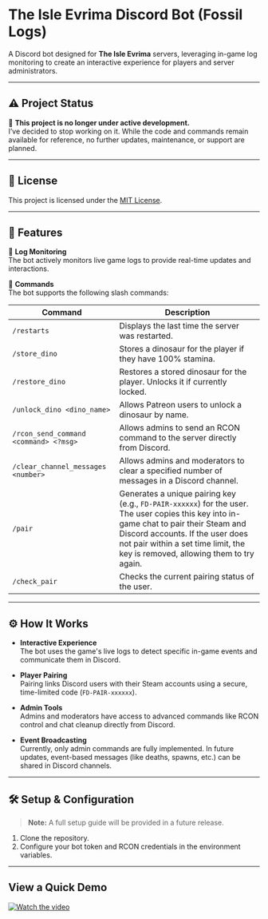 # The Isle Evrima Discord Bot (Fossil Logs)

A Discord bot designed for **The Isle Evrima** servers, leveraging in-game log monitoring to create an interactive experience for players and server administrators.

---

## ⚠️ Project Status

🚫 **This project is no longer under active development.**  
I’ve decided to stop working on it. While the code and commands remain available for reference, no further updates, maintenance, or support are planned.

---

## 📄 License

This project is licensed under the [MIT License](LICENSE).

---

## 🚀 Features

🔹 **Log Monitoring**  
The bot actively monitors live game logs to provide real-time updates and interactions.

🔹 **Commands**  
The bot supports the following slash commands:

| Command                                 | Description                                                                                                         |
| --------------------------------------- | ------------------------------------------------------------------------------------------------------------------- |
| `/restarts`                             | Displays the last time the server was restarted.                                                                    |
| `/store_dino`                           | Stores a dinosaur for the player if they have 100% stamina.                                                         |
| `/restore_dino`                         | Restores a stored dinosaur for the player. Unlocks it if currently locked.                                          |
| `/unlock_dino <dino_name>`              | Allows Patreon users to unlock a dinosaur by name.                                                                  |
| `/rcon_send_command <command> <?msg>`   | Allows admins to send an RCON command to the server directly from Discord.                                          |
| `/clear_channel_messages <number>`      | Allows admins and moderators to clear a specified number of messages in a Discord channel.                          |
| `/pair`                                 | Generates a unique pairing key (e.g., `FD-PAIR-xxxxxx`) for the user. The user copies this key into in-game chat to pair their Steam and Discord accounts. If the user does not pair within a set time limit, the key is removed, allowing them to try again. |
| `/check_pair`                           | Checks the current pairing status of the user.                                                                      |

---

## ⚙️ How It Works

- **Interactive Experience**  
  The bot uses the game's live logs to detect specific in-game events and communicate them in Discord.

- **Player Pairing**  
  Pairing links Discord users with their Steam accounts using a secure, time-limited code (`FD-PAIR-xxxxxx`).

- **Admin Tools**  
  Admins and moderators have access to advanced commands like RCON control and chat cleanup directly from Discord.

- **Event Broadcasting**  
  Currently, only admin commands are fully implemented. In future updates, event-based messages (like deaths, spawns, etc.) can be shared in Discord channels.

---

## 🛠️ Setup & Configuration

> **Note:** A full setup guide will be provided in a future release.

1. Clone the repository.
2. Configure your bot token and RCON credentials in the environment variables.

---

## View a Quick Demo

[![Watch the video](https://img.youtube.com/vi/IlFK1nlhWuI/hqdefault.jpg)](https://www.youtube.com/watch?v=IlFK1nlhWuI)

